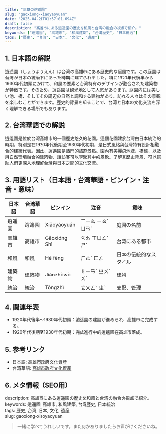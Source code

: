 ```yaml
---
title: "高雄の逍遥園"
slug: "gaoxiong-xiaoyaoyuan"
date: "2025-04-21T01:57:01.694Z"
draft: false
description: "高雄市にある逍遥園の歴史を和風と台湾の融合の視点で紹介。"
keywords: ["逍遥園", "高雄市", "和風建築", "台湾歴史", "日本統治"]
tags: ["歴史", "台湾", "日本", "文化", "遺産"]
---
```


## 1. 日本語の解説  
逍遥園（しょうようえん）は台湾の高雄市にある歴史的な庭園です。この庭園は台湾が日本の統治下にあった時期に建てられました。特に1920年代後半から1930年代初頭にかけて、和風の要素と台湾特有のデザインが融合された建築物が特徴です。そのため、逍遥園は観光地として人気があります。庭園内には美しい池、橋、そしてその周辺の自然と調和する建物があり、訪れる人々はその景観を楽しむことができます。歴史的背景を知ることで、台湾と日本の文化交流を深く理解できる場所でもあります。

## 2. 台湾華語での解説  
逍遙園是位於台灣高雄市的一個歷史悠久的花園。這個花園建於台灣由日本統治的時期，特別是在1920年代後期至1930年代初期，是日式風格與台灣特有設計相融合的建築代表。因此，逍遙園是熱門的旅遊景點。園內有美麗的池塘、橋樑，以及與自然環境融合的建築物，讓訪客可以享受其中的景致。了解其歷史背景，可以幫助人們更深入地理解台灣與日本之間的文化交流。

## 3. 用語リスト（日本語・台湾華語・ピンイン・注音・意味）  
| 日本語         | 台湾華語       | ピンイン       | 注音      | 意味                   |
|----------------|--------------|--------------|---------|----------------------|
| 逍遥園         | 逍遙園       | Xiāoyáoyuán | ㄒㄧㄠ ㄧㄠˊ ㄩㄢˊ | 庭園の名前            |
| 高雄市         | 高雄市       | Gāoxióng Shì | ㄍㄠ ㄒㄩㄥˊ ㄕˋ | 台湾にある都市        |
| 和風           | 和風         | Hé fēng      | ㄏㄜˊ ㄈㄥ | 日本の伝統的なスタイル|
| 建築物         | 建築物       | Jiànzhùwù   | ㄐㄧㄢˋ ㄓㄨˋ ㄨˋ | 建物                  |
| 統治           | 統治         | Tǒngzhì     | ㄊㄨㄥˇ ㄓˋ | 支配、管理            |

## 4. 関連年表  
- 1920年代後半〜1930年代初頭：逍遥園の建設が進められ、高雄市に完成する。
- 1920年代後期至1930年代初期：完成進行中的逍遙園在高雄市落成。

## 5. 参考リンク  
- 日本語: [高雄市政府文化資産](https://heritage.kcg.gov.tw/)  
- 台湾華語: [高雄市政府文化資產](https://heritage.kcg.gov.tw/)  

## 6. メタ情報（SEO用）  
description: 高雄市にある逍遥園の歴史を和風と台湾の融合の視点で紹介。  
keywords: 逍遥園, 高雄市, 和風建築, 台湾歴史, 日本統治  
tags: 歴史, 台湾, 日本, 文化, 遺産  
slug: gaoxiong-xiaoyaoyuan  

> 一緒に学べてうれしいです。また何かありましたらお声がけくださいね。